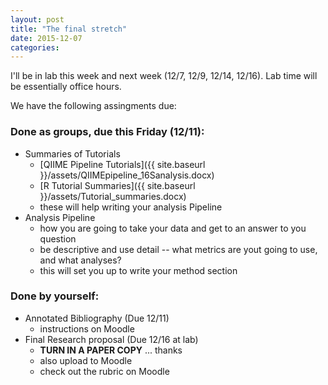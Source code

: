 ```yaml
---
layout: post
title: "The final stretch"
date: 2015-12-07
categories: 
---
```


I'll be in lab this week and next week (12/7, 12/9, 12/14, 12/16). Lab time will be essentially office hours. 


We have the following assingments due:

### Done as groups, due this Friday (12/11):

- Summaries of Tutorials
  - [QIIME Pipeline Tutorials]({{ site.baseurl }}/assets/QIIMEpipeline_16Sanalysis.docx)
  - [R Tutorial Summaries]({{ site.baseurl }}/assets/Tutorial_summaries.docx)
  - these will help writing your analysis Pipeline
- Analysis Pipeline
  - how you are going to take your data and get to an answer to you question
  - be descriptive and use detail -- what metrics are yout going to use, and what analyses?
  - this will set you up to write your method section



### Done by yourself: 

- Annotated Bibliography (Due 12/11)
  - instructions on Moodle 
- Final Research proposal (Due 12/16 at lab)
  - **TURN IN A PAPER COPY** ... thanks
  - also upload to Moodle
  - check out the rubric on Moodle
